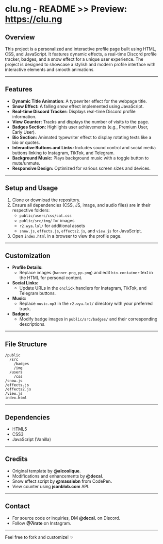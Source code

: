 # clu.ng - README >> Preview: https://clu.ng

## Overview
This project is a personalized and interactive profile page built using HTML, CSS, and JavaScript. It features dynamic effects, a real-time Discord profile tracker, badges, and a snow effect for a unique user experience. The project is designed to showcase a stylish and modern profile interface with interactive elements and smooth animations.

---

## Features
- **Dynamic Title Animation:** A typewriter effect for the webpage title.
- **Snow Effect:** A falling snow effect implemented using JavaScript.
- **Real-time Discord Tracker:** Displays real-time Discord profile information.
- **View Counter:** Tracks and displays the number of visits to the page.
- **Badges Section:** Highlights user achievements (e.g., Premium User, Early User).
- **Bio Section:** Animated typewriter effect to display rotating texts like a bio or quotes.
- **Interactive Buttons and Links:** Includes sound control and social media buttons linking to Instagram, TikTok, and Telegram.
- **Background Music:** Plays background music with a toggle button to mute/unmute.
- **Responsive Design:** Optimized for various screen sizes and devices.

---

## Setup and Usage
1. Clone or download the repository.
2. Ensure all dependencies (CSS, JS, image, and audio files) are in their respective folders:
   - `public/users/css/cat.css`
   - `public/src/img/` for images
   - `r2.wya.lol/` for additional assets
   - `snow.js`, `effects.js`, `effects2.js`, and `view.js` for JavaScript.
3. Open `index.html` in a browser to view the profile page.

---

## Customization
- **Profile Details:**
  - Replace images (`banner.png`, `pp.png`) and edit `bio-container` text in the HTML for personal content.
- **Social Links:**
  - Update URLs in the `onclick` handlers for Instagram, TikTok, and Telegram buttons.
- **Music:**
  - Replace `music.mp3` in the `r2.wya.lol/` directory with your preferred track.
- **Badges:**
  - Modify badge images in `public/src/badges/` and their corresponding descriptions.

---

## File Structure
```
/public
  /src
    /badges
    /img
  /users
    /css
/snow.js
/effects.js
/effects2.js
/view.js
index.html
```

---

## Dependencies
- HTML5
- CSS3
- JavaScript (Vanilla)

---

## Credits
- Original template by **@alcoolique**.
- Modifications and enhancements by **@decal**.
- Snow effect script by **@massiebn** from CodePen.
- View counter using **jsonblob.com** API.

---

## Contact
- For source code or inquiries, DM **@decal.** on Discord.
- Follow **@7irate** on Instagram.

--- 

Feel free to fork and customize! ✨
